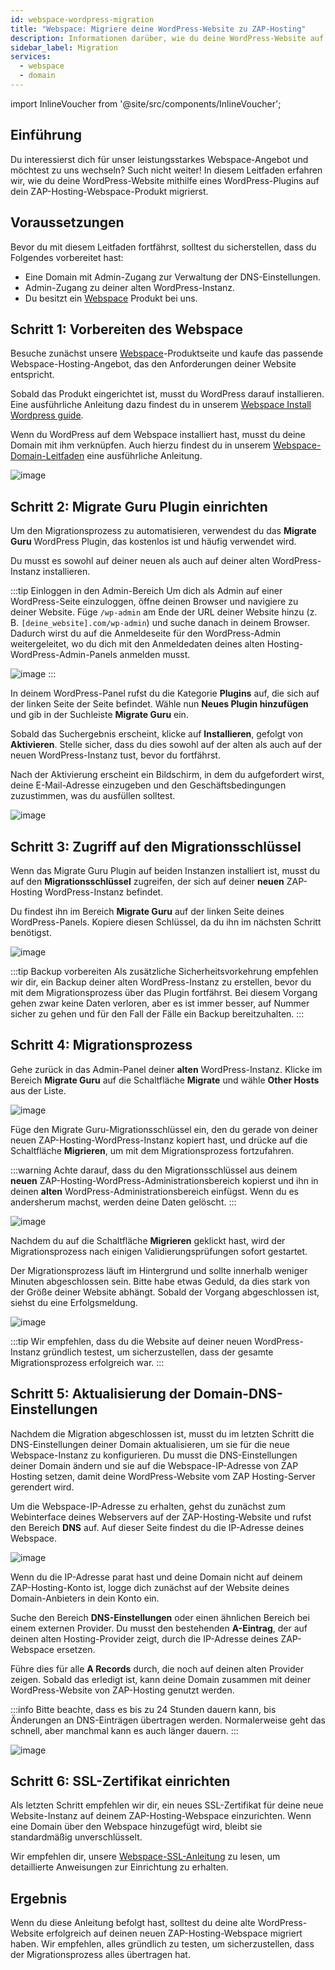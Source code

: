 ```yaml
---
id: webspace-wordpress-migration
title: "Webspace: Migriere deine WordPress-Website zu ZAP-Hosting"
description: Informationen darüber, wie du deine WordPress-Website auf deinen Webspace von ZAP-Hosting migrierst - ZAP-Hosting.com Dokumentation
sidebar_label: Migration
services:
  - webspace
  - domain
---
```


import InlineVoucher from '@site/src/components/InlineVoucher';

## Einführung

Du interessierst dich für unser leistungsstarkes Webspace-Angebot und möchtest zu uns wechseln? Such nicht weiter! In diesem Leitfaden erfahren wir, wie du deine WordPress-Website mithilfe eines WordPress-Plugins auf dein ZAP-Hosting-Webspace-Produkt migrierst.

<InlineVoucher />

## Voraussetzungen

Bevor du mit diesem Leitfaden fortfährst, solltest du sicherstellen, dass du Folgendes vorbereitet hast:
- Eine Domain mit Admin-Zugang zur Verwaltung der DNS-Einstellungen.
- Admin-Zugang zu deiner alten WordPress-Instanz.
- Du besitzt ein [Webspace](https://zap-hosting.com/de/shop/product/webspace/) Produkt bei uns.

## Schritt 1: Vorbereiten des Webspace

Besuche zunächst unsere [Webspace](https://zap-hosting.com/de/shop/product/webspace/)-Produktseite und kaufe das passende Webspace-Hosting-Angebot, das den Anforderungen deiner Website entspricht.

Sobald das Produkt eingerichtet ist, musst du WordPress darauf installieren. Eine ausführliche Anleitung dazu findest du in unserem [Webspace Install Wordpress guide](webspace-wordpress.md).

Wenn du WordPress auf dem Webspace installiert hast, musst du deine Domain mit ihm verknüpfen. Auch hierzu findest du in unserem [Webspace-Domain-Leitfaden](webspace-adddomain.md) eine ausführliche Anleitung.

![image](https://screensaver01.zap-hosting.com/index.php/s/Qa3mmmQtTybNgGj/preview)

## Schritt 2: Migrate Guru Plugin einrichten

Um den Migrationsprozess zu automatisieren, verwendest du das **Migrate Guru** WordPress Plugin, das kostenlos ist und häufig verwendet wird.

Du musst es sowohl auf deiner neuen als auch auf deiner alten WordPress-Instanz installieren.

:::tip Einloggen in den Admin-Bereich
Um dich als Admin auf einer WordPress-Seite einzuloggen, öffne deinen Browser und navigiere zu deiner Website. Füge `/wp-admin` am Ende der URL deiner Website hinzu (z. B. `[deine_website].com/wp-admin`) und suche danach in deinem Browser. Dadurch wirst du auf die Anmeldeseite für den WordPress-Admin weitergeleitet, wo du dich mit den Anmeldedaten deines alten Hosting-WordPress-Admin-Panels anmelden musst.

![image](https://screensaver01.zap-hosting.com/index.php/s/zwzRyGJwEJMNPGQ/preview)
:::

In deinem WordPress-Panel rufst du die Kategorie **Plugins** auf, die sich auf der linken Seite der Seite befindet. Wähle nun **Neues Plugin hinzufügen** und gib in der Suchleiste **Migrate Guru** ein.

Sobald das Suchergebnis erscheint, klicke auf **Installieren**, gefolgt von **Aktivieren**. Stelle sicher, dass du dies sowohl auf der alten als auch auf der neuen WordPress-Instanz tust, bevor du fortfährst.

Nach der Aktivierung erscheint ein Bildschirm, in dem du aufgefordert wirst, deine E-Mail-Adresse einzugeben und den Geschäftsbedingungen zuzustimmen, was du ausfüllen solltest.

![image](https://screensaver01.zap-hosting.com/index.php/s/SXYGfpWJTwNyYjJ/preview)

## Schritt 3: Zugriff auf den Migrationsschlüssel

Wenn das Migrate Guru Plugin auf beiden Instanzen installiert ist, musst du auf den **Migrationsschlüssel** zugreifen, der sich auf deiner **neuen** ZAP-Hosting WordPress-Instanz befindet. 

Du findest ihn im Bereich **Migrate Guru** auf der linken Seite deines WordPress-Panels. Kopiere diesen Schlüssel, da du ihn im nächsten Schritt benötigst.

![image](https://screensaver01.zap-hosting.com/index.php/s/g3X9fMrqoWyfwtN/preview)

:::tip Backup vorbereiten
Als zusätzliche Sicherheitsvorkehrung empfehlen wir dir, ein Backup deiner alten WordPress-Instanz zu erstellen, bevor du mit dem Migrationsprozess über das Plugin fortfährst. Bei diesem Vorgang gehen zwar keine Daten verloren, aber es ist immer besser, auf Nummer sicher zu gehen und für den Fall der Fälle ein Backup bereitzuhalten.
:::

## Schritt 4: Migrationsprozess

Gehe zurück in das Admin-Panel deiner **alten** WordPress-Instanz. Klicke im Bereich **Migrate Guru** auf die Schaltfläche **Migrate** und wähle **Other Hosts** aus der Liste.

![image](https://screensaver01.zap-hosting.com/index.php/s/x6ctdxnL2mdpTt5/preview)

Füge den Migrate Guru-Migrationsschlüssel ein, den du gerade von deiner neuen ZAP-Hosting-WordPress-Instanz kopiert hast, und drücke auf die Schaltfläche **Migrieren**, um mit dem Migrationsprozess fortzufahren.

:::warning
Achte darauf, dass du den Migrationsschlüssel aus deinem **neuen** ZAP-Hosting-WordPress-Administrationsbereich kopierst und ihn in deinen **alten** WordPress-Administrationsbereich einfügst. Wenn du es andersherum machst, werden deine Daten gelöscht.
:::

![image](https://screensaver01.zap-hosting.com/index.php/s/7nEr2L48PKCDXrj/preview)

Nachdem du auf die Schaltfläche **Migrieren** geklickt hast, wird der Migrationsprozess nach einigen Validierungsprüfungen sofort gestartet. 

Der Migrationsprozess läuft im Hintergrund und sollte innerhalb weniger Minuten abgeschlossen sein. Bitte habe etwas Geduld, da dies stark von der Größe deiner Website abhängt. Sobald der Vorgang abgeschlossen ist, siehst du eine Erfolgsmeldung.

![image](https://screensaver01.zap-hosting.com/index.php/s/YHSAwLkCjWBHsHT/preview)

:::tip
Wir empfehlen, dass du die Website auf deiner neuen WordPress-Instanz gründlich testest, um sicherzustellen, dass der gesamte Migrationsprozess erfolgreich war.
:::

## Schritt 5: Aktualisierung der Domain-DNS-Einstellungen

Nachdem die Migration abgeschlossen ist, musst du im letzten Schritt die DNS-Einstellungen deiner Domain aktualisieren, um sie für die neue Webspace-Instanz zu konfigurieren. Du musst die DNS-Einstellungen deiner Domain ändern und sie auf die Webspace-IP-Adresse von ZAP Hosting setzen, damit deine WordPress-Website vom ZAP Hosting-Server gerendert wird.

Um die Webspace-IP-Adresse zu erhalten, gehst du zunächst zum Webinterface deines Webservers auf der ZAP-Hosting-Website und rufst den Bereich **DNS** auf. Auf dieser Seite findest du die IP-Adresse deines Webspace.

![image](https://screensaver01.zap-hosting.com/index.php/s/pd8iQdXsd8Kaobd/preview)

Wenn du die IP-Adresse parat hast und deine Domain nicht auf deinem ZAP-Hosting-Konto ist, logge dich zunächst auf der Website deines Domain-Anbieters in dein Konto ein.

Suche den Bereich **DNS-Einstellungen** oder einen ähnlichen Bereich bei einem externen Provider. Du musst den bestehenden **A-Eintrag**, der auf deinen alten Hosting-Provider zeigt, durch die IP-Adresse deines ZAP-Webspace ersetzen. 

Führe dies für alle **A Records** durch, die noch auf deinen alten Provider zeigen. Sobald das erledigt ist, kann deine Domain zusammen mit deiner WordPress-Website von ZAP-Hosting genutzt werden.

:::info
Bitte beachte, dass es bis zu 24 Stunden dauern kann, bis Änderungen an DNS-Einträgen übertragen werden. Normalerweise geht das schnell, aber manchmal kann es auch länger dauern.
:::

![image](https://screensaver01.zap-hosting.com/index.php/s/P93CG3MLJc2DL3i/preview)

## Schritt 6: SSL-Zertifikat einrichten

Als letzten Schritt empfehlen wir dir, ein neues SSL-Zertifikat für deine neue Website-Instanz auf deinem ZAP-Hosting-Webspace einzurichten. Wenn eine Domain über den Webspace hinzugefügt wird, bleibt sie standardmäßig unverschlüsselt.

Wir empfehlen dir, unsere [Webspace-SSL-Anleitung](webspace-plesk-ssl.md) zu lesen, um detaillierte Anweisungen zur Einrichtung zu erhalten.

## Ergebnis

Wenn du diese Anleitung befolgt hast, solltest du deine alte WordPress-Website erfolgreich auf deinen neuen ZAP-Hosting-Webspace migriert haben. Wir empfehlen, alles gründlich zu testen, um sicherzustellen, dass der Migrationsprozess alles übertragen hat.